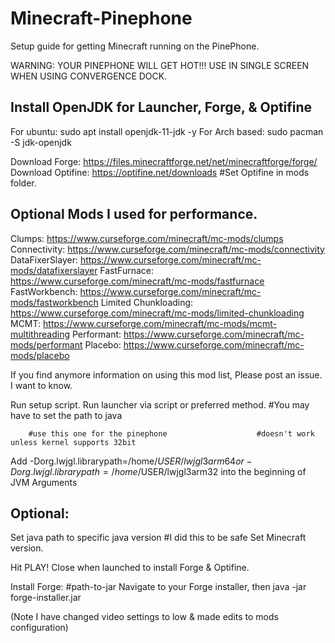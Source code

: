 # Minecraft-Pinephone
Setup guide for getting Minecraft running on the PinePhone.


WARNING: YOUR PINEPHONE WILL GET HOT!!! USE IN SINGLE SCREEN WHEN USING CONVERGENCE DOCK. 

Install OpenJDK for Launcher, Forge, & Optifine
------------------------------------------------
For ubuntu: sudo apt install openjdk-11-jdk -y
For Arch based: sudo pacman -S jdk-openjdk

Download Forge: https://files.minecraftforge.net/net/minecraftforge/forge/
Download Optifine: https://optifine.net/downloads #Set Optifine in mods folder.

Optional Mods I used for performance. 
--------------------------------------
Clumps: https://www.curseforge.com/minecraft/mc-mods/clumps
Connectivity: https://www.curseforge.com/minecraft/mc-mods/connectivity
DataFixerSlayer: https://www.curseforge.com/minecraft/mc-mods/datafixerslayer
FastFurnace: https://www.curseforge.com/minecraft/mc-mods/fastfurnace
FastWorkbench: https://www.curseforge.com/minecraft/mc-mods/fastworkbench
Limited Chunkloading: https://www.curseforge.com/minecraft/mc-mods/limited-chunkloading
MCMT: https://www.curseforge.com/minecraft/mc-mods/mcmt-multithreading
Performant: https://www.curseforge.com/minecraft/mc-mods/performant
Placebo: https://www.curseforge.com/minecraft/mc-mods/placebo

If you find anymore information on using this mod list, Please post an issue.
I want to know.

Run setup script.
Run launcher via script or preferred method. #You may have to set the path to java

        #use this one for the pinephone                    #doesn't work unless kernel supports 32bit
Add -Dorg.lwjgl.librarypath=/home/$USER/lwjgl3arm64 or -Dorg.lwjgl.librarypath=/home/$USER/lwjgl3arm32
into the beginning of JVM Arguments 


Optional: 
------------
Set java path to specific java version #I did this to be safe
Set Minecraft version.

Hit PLAY! Close when launched to install Forge & Optifine.

Install Forge:
                                                  #path-to-jar
Navigate to your Forge installer, then java -jar forge-installer.jar

(Note I have changed video settings to low & made edits to mods configuration)
